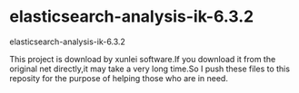 # elasticsearch-analysis-ik-6.3.2
elasticsearch-analysis-ik-6.3.2

This project is download by xunlei software.If you download it from the original net directly,it may take a very long time.So I push these files to this reposity for the purpose of helping those who are in need.
